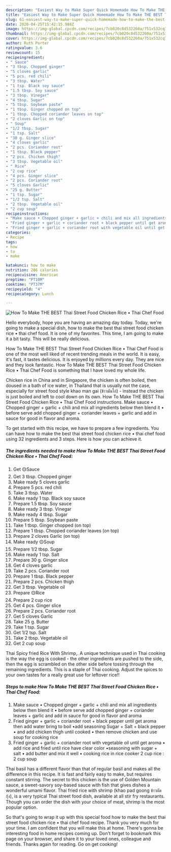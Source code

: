 ```yaml
---
description: "Easiest Way to Make Super Quick Homemade How To Make THE BEST Thai Street Food Chicken Rice • Thai Chef Food"
title: "Easiest Way to Make Super Quick Homemade How To Make THE BEST Thai Street Food Chicken Rice • Thai Chef Food"
slug: 61-easiest-way-to-make-super-quick-homemade-how-to-make-the-best-thai-street-food-chicken-rice-thai-chef-food
date: 2020-04-25T15:42:15.988Z
image: https://img-global.cpcdn.com/recipes/7cb020c8d532260a/751x532cq70/how-to-make-the-best-thai-street-food-chicken-rice-•-thai-chef-food-recipe-main-photo.jpg
thumbnail: https://img-global.cpcdn.com/recipes/7cb020c8d532260a/751x532cq70/how-to-make-the-best-thai-street-food-chicken-rice-•-thai-chef-food-recipe-main-photo.jpg
cover: https://img-global.cpcdn.com/recipes/7cb020c8d532260a/751x532cq70/how-to-make-the-best-thai-street-food-chicken-rice-•-thai-chef-food-recipe-main-photo.jpg
author: Ruth Porter
ratingvalue: 3.6
reviewcount: 15
recipeingredient:
- " Sauce"
- "3 tbsp. Chopped ginger"
- "5 cloves garlic"
- "5 pcs. red chili"
- "3 tbsp. Water"
- "1 tsp. Black soy sauce"
- "1.5 tbsp. Soy sauce"
- "3 tbsp. Vinegar"
- "4 tbsp. Sugar"
- "5 tbsp. Soybean paste"
- "1 tbsp. Ginger chopped on top"
- "1 tbsp. Chopped coriander leaves on top"
- "2 cloves Garlic on top"
- " Soup"
- "1/2 tbsp. Sugar"
- "1 tsp. Salt"
- "30 g. Ginger slice"
- "4 cloves garlic"
- "2 pcs. Coriander root"
- "1 tbsp. Black pepper"
- "2 pcs. Chicken thigh"
- "3 tbsp. Vegetable oil"
- " Rice"
- "2 cup rice"
- "4 pcs. Ginger slice"
- "2 pcs. Coriander root"
- "5 cloves Garlic"
- "25 g. Butter"
- "1 tsp. Sugar"
- "1/2 tsp. Salt"
- "2 tbsp. Vegetable oil"
- "2 cup soup"
recipeinstructions:
- "Make sauce • Chopped ginger + garlic + chili and mix all ingredients below then blend it • before serve add chopped ginger + coriander leaves + garlic and add in sauce for good in flavor and aroma"
- "Fried ginger + garlic + coriander root + black pepper until get aroma then add water bring to boil •add seasoning Sugar + Salt + black pepper • and add chicken thigh until cooked • then remove chicken and use soup for cooking rice"
- "Fried ginger + garlic + coriander root with vegetable oil until get aroma • add rice and fried until rice have clear color •seasoning with sugar + salt • add butter and mix it well • cooking rice in rice cooker 2 cup rice : 2 cup soup"
categories:
- Recipe
tags:
- how
- to
- make

katakunci: how to make 
nutrition: 286 calories
recipecuisine: American
preptime: "PT10M"
cooktime: "PT37M"
recipeyield: "4"
recipecategory: Lunch

---
```



![How To Make THE BEST Thai Street Food Chicken Rice • Thai Chef Food](https://img-global.cpcdn.com/recipes/7cb020c8d532260a/751x532cq70/how-to-make-the-best-thai-street-food-chicken-rice-•-thai-chef-food-recipe-main-photo.jpg)

Hello everybody, hope you are having an amazing day today. Today, we're going to make a special dish, how to make the best thai street food chicken rice • thai chef food. It is one of my favorites. This time, I am going to make it a bit tasty. This will be really delicious.

How To Make THE BEST Thai Street Food Chicken Rice • Thai Chef Food is one of the most well liked of recent trending meals in the world. It is easy, it's fast, it tastes delicious. It is enjoyed by millions every day. They are nice and they look fantastic. How To Make THE BEST Thai Street Food Chicken Rice • Thai Chef Food is something that I have loved my whole life.

Chicken rice in China and in Singapore, the chicken is often boiled, then doused in a bath of ice water, in Thailand that is usually not the case, especially for street food style khao man gai (ข้าวมันไก่) - instead the chicken is just boiled and left to cool down on its own. How To Make THE BEST Thai Street Food Chicken Rice • Thai Chef Food instructions. Make sauce • Chopped ginger + garlic + chili and mix all ingredients below then blend it • before serve add chopped ginger + coriander leaves + garlic and add in sauce for good in flavor and aroma.


To get started with this recipe, we have to prepare a few ingredients. You can have how to make the best thai street food chicken rice • thai chef food using 32 ingredients and 3 steps. Here is how you can achieve it.

<!--inarticleads1-->

##### The ingredients needed to make How To Make THE BEST Thai Street Food Chicken Rice • Thai Chef Food:

1. Get  🟡Sauce
1. Get 3 tbsp. Chopped ginger
1. Make ready 5 cloves garlic
1. Prepare 5 pcs. red chili
1. Take 3 tbsp. Water
1. Make ready 1 tsp. Black soy sauce
1. Prepare 1.5 tbsp. Soy sauce
1. Make ready 3 tbsp. Vinegar
1. Make ready 4 tbsp. Sugar
1. Prepare 5 tbsp. Soybean paste
1. Take 1 tbsp. Ginger chopped (on top)
1. Prepare 1 tbsp. Chopped coriander leaves (on top)
1. Prepare 2 cloves Garlic (on top)
1. Make ready  🟡Soup
1. Prepare 1/2 tbsp. Sugar
1. Make ready 1 tsp. Salt
1. Prepare 30 g. Ginger slice
1. Get 4 cloves garlic
1. Take 2 pcs. Coriander root
1. Prepare 1 tbsp. Black pepper
1. Prepare 2 pcs. Chicken thigh
1. Get 3 tbsp. Vegetable oil
1. Prepare  🟡Rice
1. Prepare 2 cup rice
1. Get 4 pcs. Ginger slice
1. Prepare 2 pcs. Coriander root
1. Get 5 cloves Garlic
1. Take 25 g. Butter
1. Take 1 tsp. Sugar
1. Get 1/2 tsp. Salt
1. Take 2 tbsp. Vegetable oil
1. Get 2 cup soup


Thai Spicy fried Rice With Shrimp,. A unique technique used in Thai cooking is the way the egg is cooked - the other ingredients are pushed to the side, then the egg is scrambled on the other side before tossing through the remaining ingredients. This is a staple of Thai cooking. Adjust the spices to your own tastes for a really great use for leftover rice!! 

<!--inarticleads2-->

##### Steps to make How To Make THE BEST Thai Street Food Chicken Rice • Thai Chef Food:

1. Make sauce • Chopped ginger + garlic + chili and mix all ingredients below then blend it • before serve add chopped ginger + coriander leaves + garlic and add in sauce for good in flavor and aroma
1. Fried ginger + garlic + coriander root + black pepper until get aroma then add water bring to boil •add seasoning Sugar + Salt + black pepper • and add chicken thigh until cooked • then remove chicken and use soup for cooking rice
1. Fried ginger + garlic + coriander root with vegetable oil until get aroma • add rice and fried until rice have clear color •seasoning with sugar + salt • add butter and mix it well • cooking rice in rice cooker 2 cup rice : 2 cup soup


Thai basil has a different flavor than that of regular basil and makes all the difference in this recipe. It is fast and fairly easy to make, but requires constant stirring. The secret to this chicken is the use of Golden Mountain sauce, a sweet-savory soy-based sauce with fish that gives dishes a wonderful umami flavor. Thai fried rice with shrimp (khao pad goong ข้าวผัดกุ้ง), is a very typical Thai street food dish, available at all stir fry restaurants. Though you can order the dish with your choice of meat, shrimp is the most popular option. 

So that's going to wrap it up with this special food how to make the best thai street food chicken rice • thai chef food recipe. Thank you very much for your time. I am confident that you will make this at home. There's gonna be interesting food in home recipes coming up. Don't forget to bookmark this page on your browser, and share it to your loved ones, colleague and friends. Thanks again for reading. Go on get cooking!
